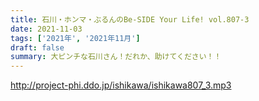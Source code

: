 ```yaml
---
title: 石川・ホンマ・ぶるんのBe-SIDE Your Life! vol.807-3
date: 2021-11-03
tags: ['2021年', '2021年11月']
draft: false
summary: 大ピンチな石川さん！だれか、助けてください！！
---
```


http://project-phi.ddo.jp/ishikawa/ishikawa807_3.mp3
